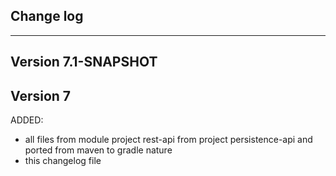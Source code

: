 ## Change log
----------------------

Version 7.1-SNAPSHOT
-------------

Version 7
-------------

ADDED:
 
- all files from module project rest-api from project persistence-api and ported from maven to gradle nature
- this changelog file
